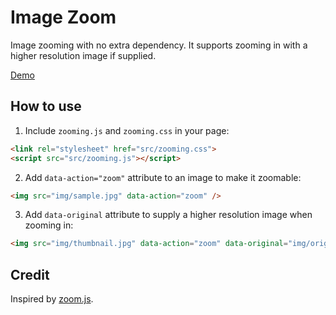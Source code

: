# Image Zoom

Image zooming with no extra dependency. It supports zooming in with a higher resolution image if supplied.

[Demo](http://desmonding.me/zooming/)

## How to use

1. Include `zooming.js` and `zooming.css` in your page:

  ```html
  <link rel="stylesheet" href="src/zooming.css">
  <script src="src/zooming.js"></script>
  ```

2. Add `data-action="zoom"` attribute to an image to make it zoomable:

  ```html
  <img src="img/sample.jpg" data-action="zoom" />
  ```

3. Add `data-original` attribute to supply a higher resolution image when zooming in:

  ```html
  <img src="img/thumbnail.jpg" data-action="zoom" data-original="img/original.jpg" />
  ```

## Credit

Inspired by [zoom.js](https://github.com/fat/zoom.js).
